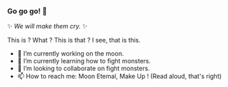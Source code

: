 ### Go go go! 👋

✨ _We will make them cry._ ✨ 
 
This is ? What ? This is that ? I see, that is this.

- 🔭 I’m currently working on the moon.
- 🌱 I’m currently learning how to fight monsters.
- 👯 I’m looking to collaborate on fight monsters.
- 📫 How to reach me: Moon Etemal, Make Up ! (Read aloud, that's right)
